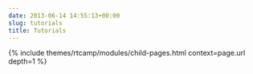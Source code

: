 ```yaml
---
date: 2013-06-14 14:55:13+00:00
slug: tutorials
title: Tutorials
---
```


{% include themes/rtcamp/modules/child-pages.html context=page.url depth=1 %}
